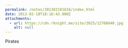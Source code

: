 ```yaml
---
permalink: /notes/201302181816/index.html
date: 2013-02-18T18:16:43.000Z
attachments:
  - url: https://cdn.rknight.me/site/2025/12768840.jpg
    alt: null
---
```


Pirates
